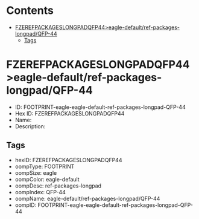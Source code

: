 



Contents
========

* [FZEREFPACKAGESLONGPADQFP44>eagle-default/ref-packages-longpad/QFP-44](#fzerefpackageslongpadqfp44eagle-defaultref-packages-longpadqfp-44)
	* [Tags](#tags)

# FZEREFPACKAGESLONGPADQFP44>eagle-default/ref-packages-longpad/QFP-44

- ID: FOOTPRINT-eagle-eagle-default-ref-packages-longpad-QFP-44
- Hex ID: FZEREFPACKAGESLONGPADQFP44
- Name: 
- Description: 

## Tags

- hexID: FZEREFPACKAGESLONGPADQFP44
- oompType: FOOTPRINT
- oompSize: eagle
- oompColor: eagle-default
- oompDesc: ref-packages-longpad
- oompIndex: QFP-44
- oompName: eagle-default/ref-packages-longpad/QFP-44
- oompID: FOOTPRINT-eagle-eagle-default-ref-packages-longpad-QFP-44
